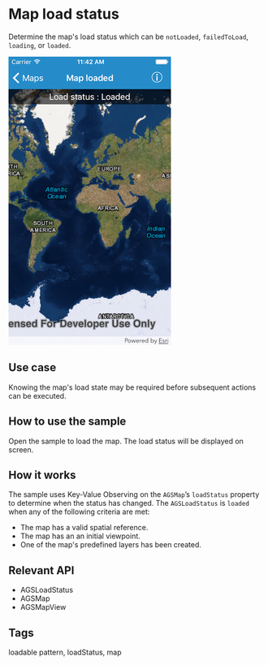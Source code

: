 # Map load status

Determine the map's load status which can be `notLoaded`, `failedToLoad`, `loading`, or `loaded`.

![Image for Map load status](map-load-status.png)

## Use case

Knowing the map's load state may be required before subsequent actions can be executed.

## How to use the sample

Open the sample to load the map. The load status will be displayed on screen.

## How it works

The sample uses Key-Value Observing on the `AGSMap`’s `loadStatus` property to determine when the status has changed. The `AGSLoadStatus` is `loaded` when any of the following criteria are met:

* The map has a valid spatial reference.
* The map has an an initial viewpoint.
* One of the map's predefined layers has been created.

## Relevant API

* AGSLoadStatus
* AGSMap
* AGSMapView

## Tags

loadable pattern, loadStatus, map
